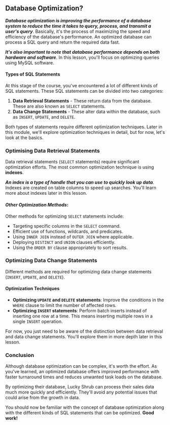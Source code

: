 ## **Database Optimization?**

***Database optimization is improving the performance of a database system to reduce the time it takes to query, process, and transmit a user's query***. Basically, it's the process of maximizing the speed and efficiency of the database's performance. An optimized database can process a SQL query and return the required data fast. 

***It's also important to note that database performance depends on both hardware and software***. In this lesson, you'll focus on optimizing queries using MySQL software.

#### **Types of SQL Statements**

At this stage of the course, you've encountered a lot of different kinds of SQL statements. These SQL statements can be divided into two categories:

  1. **Data Retrieval Statements** - These return data from the database. These are also known as `SELECT` statements.
  2. **Data Change Statements** - These alter data within the database, such as `INSERT`, `UPDATE`, and `DELETE`.

Both types of statements require different optimization techniques. Later in this module, we'll explore optimization techniques in detail, but for now, let's look at the basics.

### **Optimising Data Retrieval Statements**

Data retrieval statements (`SELECT` statements) require significant optimization efforts. The most common optimization technique is using **indexes**.

***An index is a type of handle that you can use to quickly look up data***. Indexes are created on table columns to speed up searches. You'll learn more about indexes later in this lesson.

#### ***Other Optimization Methods***:

Other methods for optimizing `SELECT` statements include:

  + Targeting specific columns in the `SELECT` command.
  + Efficient use of functions, wildcards, and predicates.
  + Using `INNER JOIN` instead of `OUTER JOIN` where applicable.
  + Deploying `DISTINCT` and `UNION` clauses efficiently.
  + Using the `ORDER BY` clause appropriately to sort results.

### **Optimizing Data Change Statements**

Different methods are required for optimizing data change statements (`INSERT`, `UPDATE`, and `DELETE`). 

#### **Optimization Techniques**

  + **Optimizing `UPDATE` and `DELETE` statements**: Improve the conditions in the `WHERE` clause to limit the number of affected rows.
  + **Optimizing `INSERT` statements**: Perform batch inserts instead of inserting one row at a time. This means inserting multiple rows in a single `INSERT` operation.

For now, you just need to be aware of the distinction between data retrieval and data change statements. You'll explore them in more depth later in this lesson.

### **Conclusion**

Although database optimization can be complex, it's worth the effort. As you've learned, an optimized database offers improved performance with faster turnaround times and reduces unwanted task loads on the database.

By optimizing their database, Lucky Shrub can process their sales data much more quickly and efficiently. They'll avoid any potential issues that could arise from the growth in data.

You should now be familiar with the concept of database optimization along with the different kinds of SQL statements that can be optimized. **Good work!**
